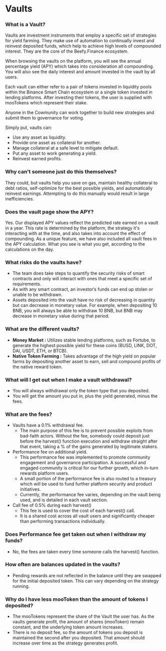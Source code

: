 # Vaults

### What is a Vault?

Vaults are investment instruments that employ a specific set of strategies for yield farming. They make use of automation to continually invest and reinvest deposited funds, which help to achieve high levels of compounded interest. They are the core of the Beefy.Finance ecosystem.

When browsing the vaults on the platform, you will see the annual percentage yield \(APY\) which takes into consideration all compounding. You will also see the daily interest and amount invested in the vault by all users. 

Each vault can either refer to a pair of tokens invested in liquidity pools within the Binance Smart Chain ecosystem or a single token invested in lending platforms. After investing their tokens, the user is supplied with mooTokens which represent their stake.

Anyone in the Cowmunity can work together to build new strategies and submit them to governance for voting.

Simply put, vaults can:

* Use any asset as liquidity.
* Provide one asset as collateral for another.
* Manage collateral at a safe level to mitigate default.
* Put any asset to work generating a yield.
* Reinvest earned profits.

### Why can't someone just do this themselves?

They could, but vaults help you save on gas, maintain healthy collateral to debt ratios, self-optimize for the best possible yields, and automatically reinvest earnings. Attempting to do this manually would result in large inefficiencies.

### Does the vault page show the APY?

Yes. Our displayed APY values reflect the predicted rate earned on a vault in a year. This rate is determined by the platform, the strategy it's interacting with at the time, and also takes into account the effect of compounding. As a unique feature, we have also included all vault fees in the APY calculation. What you see is what you get, according to the calculations on the day.

### What risks do the vaults have?

* The team does take steps to quantify the security risks of smart contracts and only will interact with ones that meet a specific set of requirements. 
* As with any smart contract, an investor’s funds can end up stolen or unable to be withdrawn. 
* Assets deposited into the vault have no risk of decreasing in quantity but can decrease in monetary value. For example, when depositing 10 BNB, you will always be able to withdraw 10 BNB, but BNB may decrease in monetary value during that period.

### **What are the different vaults?**

* **Money Market :** Utilizes stable lending platforms, such as Fortube, to generate the highest possible yield for these coins \(BUSD, LINK, DOT, DAI, USDT, ETH, or BTCB\). 
* **Native Token Farming :** Takes advantage of the high yield on popular farms by depositing another asset to earn, sell and compound profits of the native reward token.

### What will I get out when I make a vault withdrawal?

* You will always withdrawal only the token type that you deposited. 
* You will get the amount you put in, plus the yield generated,  minus the fees.

### What are the fees?

* Vaults have a 0.1% withdrawal fee.
  * The main purpose of this fee is to prevent possible exploits from bad-faith actors. Without the fee, somebody could deposit just before the harvest\(\) function execution and withdraw straight after that event, taking a % of the gains generated by legitimate stakers.
* Performance fee on additional yield.
  * This performance fee was implemented to promote community engagement and governance participation. A successful and engaged community is critical for our further growth, which in-turn rewards platform users. 
  * A small portion of the performance fee is also routed to a treasury which will be used to fund further platform security and product initiatives.
  * Currently, the performance fee varies, depending on the vault being used, and is detailed in each vault section.
* Call fee of 0.5% during each harvest\(\)
  * This fee is used to cover the cost of each harvest\(\) call.
  * It is a shared cost across all vault users and significantly cheaper than performing transactions individually.

### **Does Performance fee get taken out when I withdraw my funds?**

* No,  the fees are taken every time someone calls the harvest\(\) function.

### **How often are balances updated in the vaults?**

* Pending rewards are not reflected in the balance until they are swapped for the initial deposited token. This can vary depending on the strategy running. 

### **Why do I have less mooToken than the amount of tokens I deposited?**

* The mooTokens represent the share of the Vault the user has. As the vaults generate profit, the amount of shares \(mooToken\) remain constant, and the underlying token amount increases. 
* There is no deposit fee, so the amount of tokens you deposit is maintained the second after you deposited. That amount should increase over time as the strategy generates profit.

